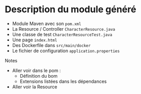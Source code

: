 # Description du module généré

- Module Maven avec son `pom.xml`
- La Resource / Controller `CharacterResource.java`
- Une classe de test `CharacterResourceTest.java`
- Une page `index.html`
- Des Dockerfile dans `src/main/docker`
- Le fichier de configuration `application.properties`

Notes
- Aller voir dans le pom :
  - Définition du bom
  - Extensions listées dans les dépendances
- Aller voir la Resource
